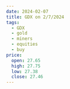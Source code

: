 ```yaml
---
date: 2024-02-07
title: GDX on 2/7/2024
tags: 
  - GDX
  - gold
  - miners
  - equities
  - buy
price:
  open: 27.65
  high: 27.75
  low: 27.38
  close: 27.46
---
```

<div class="post">
<snapshot-grid 
    :reports="['2024/02/06/CTA/GDX', '2024/02/07/CTA/GDX', '2024/02/07/MTP/GDX']"
    chart="2024/02/07/Chart/GDX"
/>
<p>

</p>
<p>

</p>
</div>